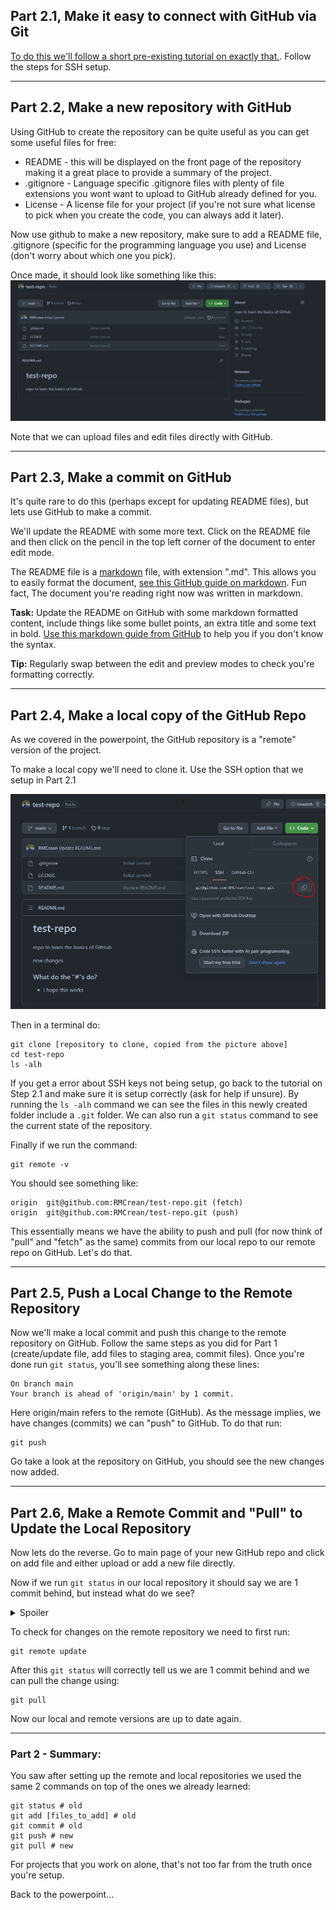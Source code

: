 ## Part 2.1, Make it easy to connect with GitHub via Git

[To do this we'll follow a short pre-existing tutorial on exactly that.](https://coderefinery.github.io/installation/ssh/). Follow the steps for SSH setup.

---

## Part 2.2, Make a new repository with GitHub

Using GitHub to create the repository can be quite useful as you can get some useful files for free:

- README - this will be displayed on the front page of the repository making it a great place to provide a summary of the project.
- .gitignore - Language specific .gitignore files with plenty of file extensions you wont want to upload to GitHub already defined for you.
- License - A license file for your project (if you're not sure what license to pick when you create the code, you can always add it later).

Now use github to make a new repository, make sure to add a README file, .gitignore (specific for the programming language you use) and License (don't worry about which one you pick).


Once made, it should look like something like this:
![created repo](../assets/day1/git_example_created_repo.png)

Note that we can upload files and edit files directly with GitHub.

---

## Part 2.3, Make a commit on GitHub
It's quite rare to do this (perhaps except for updating README files), but lets use GitHub to make a commit.

We'll update the README with some more text. Click on the README file and then click on the pencil in the top left corner of the document to enter edit mode.

The README file is a [markdown](https://docs.github.com/en/get-started/writing-on-github/getting-started-with-writing-and-formatting-on-github/basic-writing-and-formatting-syntax) file, with extension ".md". This allows you to easily format the document, [see this GitHub guide on markdown](https://docs.github.com/en/get-started/writing-on-github/getting-started-with-writing-and-formatting-on-github/basic-writing-and-formatting-syntax). Fun fact, The document you're reading right now was written in markdown.

**Task:** Update the README on GitHub with some markdown formatted content, include things like some bullet points, an extra title and some text in bold. [Use this markdown guide from GitHub](https://docs.github.com/en/get-started/writing-on-github/getting-started-with-writing-and-formatting-on-github/basic-writing-and-formatting-syntax) to help you if you don't know the syntax.

**Tip:** Regularly swap between the edit and preview modes to check you're formatting correctly.

---

## Part 2.4, Make a local copy of the GitHub Repo

As we covered in the powerpoint, the GitHub repository is a "remote" version of the project.

To make a local copy we'll need to clone it. Use the SSH option that we setup in Part 2.1

![git clone location on GitHub](../assets/day1/git_clone_option.png)

Then in a terminal do:

```
git clone [repository to clone, copied from the picture above]
cd test-repo
ls -alh
```

If you get a error about SSH keys not being setup, go back to the tutorial on Step 2.1 and make sure it is setup correctly (ask for help if unsure).
By running the `ls -alh` command we can see the files in this newly created folder include a `.git` folder. We can also run a `git status` command to see the current state of the repository.

Finally if we run the command:

```
git remote -v
```

You should see something like:

```
origin  git@github.com:RMCrean/test-repo.git (fetch)
origin  git@github.com:RMCrean/test-repo.git (push)
```

This essentially means we have the ability to push and pull (for now think of "pull" and "fetch" as the same) commits from our local repo to our remote repo on GitHub. Let's do that.

---

## Part 2.5, Push a Local Change to the Remote Repository

Now we'll make a local commit and push this change to the remote repository on GitHub. Follow the same steps as you did for Part 1 (create/update file, add files to staging area, commit files). Once you're done run `git status`, you'll see something along these lines:

```
On branch main
Your branch is ahead of 'origin/main' by 1 commit.
```

Here origin/main refers to the remote (GitHub). As the message implies, we have changes (commits) we can "push" to GitHub. To do that run:

```
git push
```

Go take a look at the repository on GitHub, you should see the new changes now added.

---

## Part 2.6, Make a Remote Commit and "Pull" to Update the Local Repository

Now lets do the reverse. Go to main page of your new GitHub repo and click on add file and either upload or add a new file directly.

Now if we run `git status` in our local repository it should say we are 1 commit behind, but instead what do we see?

<details markdown="1">
 <summary>Spoiler</summary>
We see we're up to date. So the changes on the remote aren't yet known about on our local repository.
</details>


To check for changes on the remote repository we need to first run:

```
git remote update
```

After this `git status` will correctly tell us we are 1 commit behind and we can pull the change using:

```
git pull
```

Now our local and remote versions are up to date again.

---

### Part 2 - Summary:

You saw after setting up the remote and local repositories we used the same 2 commands on top of the ones we already learned:

```
git status # old
git add [files_to_add] # old
git commit # old
git push # new
git pull # new
```

For projects that you work on alone, that's not too far from the truth once you're setup.

Back to the powerpoint...
